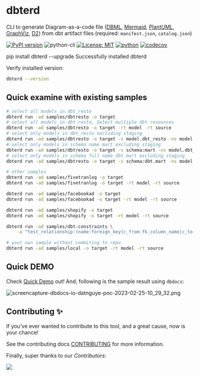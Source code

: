 # dbterd

CLI to generate Diagram-as-a-code file ([DBML](https://dbdiagram.io/d), [Mermaid](https://mermaid-js.github.io/mermaid-live-editor/), [PlantUML](https://plantuml.com/ie-diagram), [GraphViz](https://graphviz.org/), [D2](https://d2lang.com/)) from dbt artifact files (required: `manifest.json`, `catalog.json`)

[![PyPI version](https://badge.fury.io/py/dbterd.svg)](https://pypi.org/project/dbterd/)
![python-cli](https://img.shields.io/badge/CLI-Python-FFCE3E?labelColor=14354C&logo=python&logoColor=white)
[![License: MIT](https://img.shields.io/badge/License-MIT-yellow.svg)](https://opensource.org/licenses/MIT)
[![python](https://img.shields.io/badge/Python-3.9|3.10|3.11-3776AB.svg?style=flat&logo=python&logoColor=white)](https://www.python.org)
[![codecov](https://codecov.io/gh/datnguye/dbterd/branch/main/graph/badge.svg?token=N7DMQBLH4P)](https://codecov.io/gh/datnguye/dbterd)

<div id="termynal" data-termynal data-termynal class="use-termynal" data-ty-typeDelay="40" data-ty-lineDelay="700">
    <span data-ty="input">pip install dbterd --upgrade</span>
    <span data-ty="progress"></span>
    <span data-ty>Successfully installed dbterd</span>
</div>

Verify installed version:

```bash
dbterd --version
```

## Quick examine with existing samples

```bash
# select all models in dbt_resto
dbterd run -ad samples/dbtresto -o target
# select all models in dbt_resto, Select multiple dbt resources
dbterd run -ad samples/dbtresto -o target -rt model -rt source
# select only models in dbt_resto excluding staging
dbterd run -ad samples/dbtresto -o target -s model.dbt_resto -ns model.dbt_resto.staging
# select only models in schema name mart excluding staging
dbterd run -ad samples/dbtresto -o target -s schema:mart -ns model.dbt_resto.staging
# select only models in schema full name dbt.mart excluding staging
dbterd run -ad samples/dbtresto -o target -s schema:dbt.mart -ns model.dbt_resto.staging

# other samples
dbterd run -ad samples/fivetranlog -o target
dbterd run -ad samples/fivetranlog -o target -rt model -rt source

dbterd run -ad samples/facebookad -o target
dbterd run -ad samples/facebookad -o target -rt model -rt source

dbterd run -ad samples/shopify -o target
dbterd run -ad samples/shopify -o target -rt model -rt source

dbterd run -ad samples/dbt-constraints \
    -a "test_relationship:(name:foreign_key|c_from:fk_column_name|c_to:pk_column_name)"

# your own sample without commiting to repo
dbterd run -ad samples/local -o target -rt model -rt source
```

## Quick DEMO

Check [Quick Demo](https://dbterd.datnguyen.de/latest/nav/guide/targets/generate-dbml.html) out! And, following is the sample result using `dbdocs`:

![screencapture-dbdocs-io-datnguye-poc-2023-02-25-10_29_32.png](https://raw.githubusercontent.com/datnguye/dbterd/main/assets/images/screencapture-dbdocs-io-datnguye-poc-2023-02-25-10_29_32.png)

## Contributing ✨

If you've ever wanted to contribute to this tool, and a great cause, now is your chance!

See the contributing docs [CONTRIBUTING](https://dbterd.datnguyen.de/latest/nav/development/contributing-guide.html) for more information.

Finally, super thanks to our *Contributors*:

<a href="https://github.com/datnguye/dbterd/graphs/contributors">
  <img src="https://contrib.rocks/image?repo=datnguye/dbterd" />
</a>
